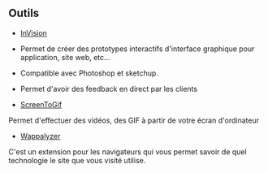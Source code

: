 ## Outils

- [InVision](https://www.invisionapp.com)

- Permet de créer des prototypes interactifs d'interface graphique pour application, site web, etc...
- Compatible avec Photoshop et sketchup.
- Permet d'avoir des feedback en direct par les clients


- [ScreenToGif](http://www.screentogif.com/)

Permet d'effectuer des vidéos, des GIF à partir de votre écran d'ordinateur


- [Wappalyzer](https://wappalyzer.com/download)

C'est un extension pour les navigateurs qui vous permet savoir de quel technologie le site que vous visité utilise.